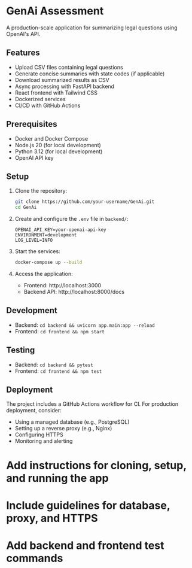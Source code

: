 # GenAi Assessment

A production-scale application for summarizing legal questions using OpenAI's API.

## Features
- Upload CSV files containing legal questions
- Generate concise summaries with state codes (if applicable)
- Download summarized results as CSV
- Async processing with FastAPI backend
- React frontend with Tailwind CSS
- Dockerized services
- CI/CD with GitHub Actions

## Prerequisites
- Docker and Docker Compose
- Node.js 20 (for local development)
- Python 3.12 (for local development)
- OpenAI API key

## Setup
1. Clone the repository:
   ```bash
   git clone https://github.com/your-username/GenAi.git
   cd GenAi
   ```

2. Create and configure the `.env` file in `backend/`:
   ```
   OPENAI_API_KEY=your-openai-api-key
   ENVIRONMENT=development
   LOG_LEVEL=INFO
   ```

3. Start the services:
   ```bash
   docker-compose up --build
   ```

4. Access the application:
   - Frontend: http://localhost:3000
   - Backend API: http://localhost:8000/docs

## Development
- Backend: `cd backend && uvicorn app.main:app --reload`
- Frontend: `cd frontend && npm start`

## Testing
- Backend: `cd backend && pytest`
- Frontend: `cd frontend && npm test`

## Deployment
The project includes a GitHub Actions workflow for CI. For production deployment, consider:
- Using a managed database (e.g., PostgreSQL)
- Setting up a reverse proxy (e.g., Nginx)
- Configuring HTTPS
- Monitoring and alerting
# Add instructions for cloning, setup, and running the app
# Include guidelines for database, proxy, and HTTPS
# Add backend and frontend test commands
